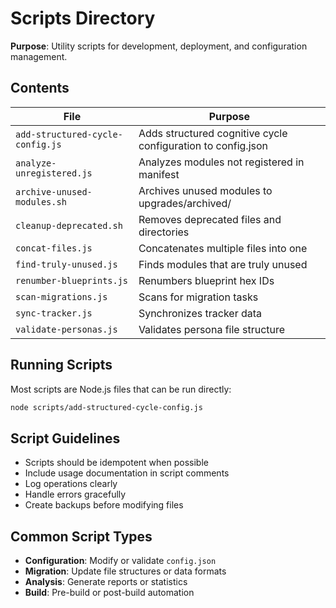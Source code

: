 # Scripts Directory

**Purpose**: Utility scripts for development, deployment, and configuration management.

## Contents

| File | Purpose |
|------|---------|
| `add-structured-cycle-config.js` | Adds structured cognitive cycle configuration to config.json |
| `analyze-unregistered.js` | Analyzes modules not registered in manifest |
| `archive-unused-modules.sh` | Archives unused modules to upgrades/archived/ |
| `cleanup-deprecated.sh` | Removes deprecated files and directories |
| `concat-files.js` | Concatenates multiple files into one |
| `find-truly-unused.js` | Finds modules that are truly unused |
| `renumber-blueprints.js` | Renumbers blueprint hex IDs |
| `scan-migrations.js` | Scans for migration tasks |
| `sync-tracker.js` | Synchronizes tracker data |
| `validate-personas.js` | Validates persona file structure |

## Running Scripts

Most scripts are Node.js files that can be run directly:

```bash
node scripts/add-structured-cycle-config.js
```

## Script Guidelines

- Scripts should be idempotent when possible
- Include usage documentation in script comments
- Log operations clearly
- Handle errors gracefully
- Create backups before modifying files

## Common Script Types

- **Configuration**: Modify or validate `config.json`
- **Migration**: Update file structures or data formats
- **Analysis**: Generate reports or statistics
- **Build**: Pre-build or post-build automation
